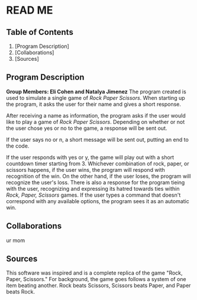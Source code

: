# READ ME

## Table of Contents
1. [Program Description]
2. [Collaborations]
3. [Sources]



## Program Description
**Group Members: Eli Cohen and Natalya Jimenez**
The program created is used to simulate a single game of *Rock Paper Scissors*. When starting up the program, it asks the user for their name and gives a short response. 

After receiving a name as information, the program asks if the user would like to play a game of *Rock Paper Scissors*. Depending on whether or not the user chose yes or no to the game, a response will be sent out. 

If the user says no or n, a short message will be sent out, putting an end to the code.

If the user responds with yes or y, the game will play out with a short countdown timer starting from 3. Whichever combination of rock, paper, or scissors happens, if the user wins, the program will respond with recognition of the win. On the other hand, if the user loses, the program will recognize the user's loss.
There is also a response for the program tieing with the user, recognizing and expressing its hatred towards ties within *Rock, Paper, Scissors* games. If the user types a command that doesn't correspond with any available options, the program sees it as an automatic win. 

## Collaborations
ur mom

## Sources
This software was inspired and is a complete replica of the game "Rock, Paper, Scissors." For background, the game goes follows a system of one item beating another. Rock beats Scissors, Scissors beats Paper, and Paper beats Rock.

